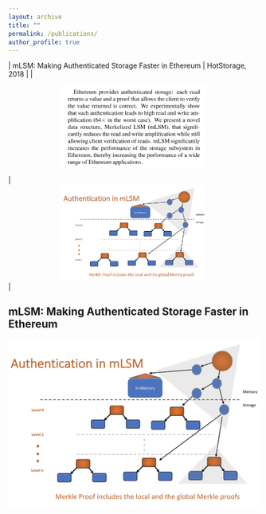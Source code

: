 ```yaml
---
layout: archive
title: ""
permalink: /publications/
author_profile: true
---
```



| mLSM: Making Authenticated Storage Faster in Ethereum | HotStorage, 2018 |
| <p> <center><a href="https://www.usenix.org/sites/default/files/conference/protected-files/hotstorage18_slides_ponnapalli.pdf" target="_blank"><img src="../images/abstract_mlsm.png" style="width: 30vw"></a></center> </p> | <center><a href="https://www.usenix.org/conference/hotstorage18/presentation/raju" target="_blank"><img src="../images/paper_mlsm.png" style="width: 30vw"></a></center> |

## mLSM: Making Authenticated Storage Faster in Ethereum
<p>
<a href="https://www.usenix.org/conference/hotstorage18/presentation/raju" target="_blank">
<img src="../images/paper_mlsm.png" style="width: 60vw">
</a>
</p>

<!-- {% if author.googlescholar %}
  You can also find my articles on <u><a href="{{author.googlescholar}}">my Google Scholar profile</a>.</u>
{% endif %}

{% include base_path %}

{% for post in site.publications reversed %}
  {% include archive-single.html %}
{% endfor %} -->

